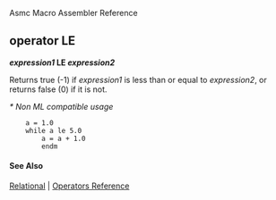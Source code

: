 Asmc Macro Assembler Reference

## operator LE

**_expression1_ LE _expression2_**

Returns true (-1) if _expression1_ is less than or equal to _expression2_, or returns false (0) if it is not.

_* Non ML compatible usage_
```
    a = 1.0
    while a le 5.0
        a = a + 1.0
        endm
```
#### See Also

[Relational](relational.md) | [Operators Reference](readme.md)
